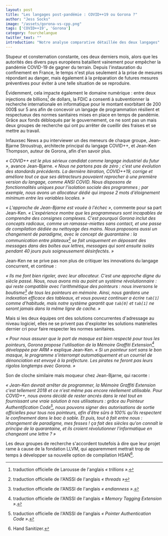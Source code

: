 ```yaml
---
layout: post
title: "Les langages post-pandémie : COVID++19 ou Gorona ?"
author: "Jess Socks"
image: "/assets/gorona-vs-cpp.png"
tags: ['COVID++19', 'Gorona']
category: fourchelangue
twitter_text: ""
introduction: "Notre analyse comparative détaillée des deux langages"
---
```


Stupeur et consternation constante, ces deux derniers mois, alors que les
autorités des divers pays européens bataillent vainement pour empêcher la
pandémie COVID-19 de gagner du terrain. Depuis l'instauration du confinement en
France, le temps n'est plus seulement à la prise de mesures répondant au danger,
mais également à la préparation de futures mesures préventives pour éviter à une
telle situation de se reproduire.

Évidemment, cela impacte également le domaine numérique : entre deux injections
de billions[^1] de dollars, la FDIC a consenti à subventionner la recherche
internationale en informatique pour le montant exorbitant de 200 000$ sur 5 ans
afin de concevoir un langage de programmation résilient et respectueux des
normes sanitaires mises en place en temps de pandémie. Grâce aux fonds débloqués
par le gouvernement, ce ne sont pas un mais deux groupes de recherche qui ont pu
arrêter de cueillir des fraises et se mettre au travail.

Infauxsec News a pu interviewer un des meneurs de chaque groupe, Jean-Bjarne
Stroustrup, architecte principal du langage COVID++, et Jean-Ken Thompson,
auteur de Gorona, afin d'en savoir plus.

*« COVID++ est le plus sérieux candidat comme langage industriel du futur »*,
avance Jean-Bjarne. *« Nous ne partons pas de zéro ; c'est une évolution
des standards précédents. La dernière itération, COVID++19, corrige et
améliore tout ce que ses détracteurs pouvaient reprocher à une première version
du langage, comme ANSI COVID. Nous disposons de fonctionnalités uniques
pour l'isolation sociale des programmes ; par exemple, nous avons un allocateur
dédié qui impose 2 mots d'éloignement minimum entre les variables locales. »*

*« L'approche de Jean-Bjarne est vouée à l'échec »*, commente pour sa part
Jean-Ken. *« L'expérience montre que les programmeurs sont incapables de
comprendre des consignes complexes. C'est pourquoi Gorona inclut des
concepts radicaux, comme un ramasse-miettes sans contact, et une passe
de compilation dédiée au nettoyage des mains. Nous proposons aussi un
changement de paradigme, avec le concept de guarantaine : la communication
entre plateaux[^2] se fait uniquement en déposant des messages dans des
boîtes aux lettres, messages qui sont ensuite isolés pendant 40 jours
puis soigneusement désinfectés. »*

Jean-Ken ne se prive pas non plus de critiquer les innovations du langage
concurrent, et continue :

*« Ils me font bien rigoler, avec leur allocateur. C'est une approche digne
du siècle passé. Nous, nous avons mis au point un système révolutionnaire :
qui reste compatible avec l'arithmétique des pointeurs : nous inversons
le boutisme[^3] de tous les pointeurs en mémoire. Ainsi, nous gardons une
indexation efficace des tableaux, et vous pouvez continuer a écrire `tab[1]`
comme d'habitude, mais notre système garantit que `tab[0]` et `tab[1]` ne seront
jamais dans la même ligne de cache. »*

Mais si les deux équipes ont des solutions concurrentes d'adressage au niveau
logiciel, elles ne se privent pas d'exploiter les solutions matérielles dernier
cri pour faire respecter les normes sanitaires.

*« Pour nous assurer que le port de masque est bien respecté pour tous les
pointeurs, Gorona propose l'utilisation de la Mémoire Graffiti Extension[^4]
développée par ARM »* explique Jean-Ken. *« Si un pointeur sort sans le bon
masque, le programme s'interrompt automatiquement et un courriel de dénonciation
est envoyé à la préfecture. Les pirates ne feront pas leurs rigolos longtemps
avec Gorona. »*

Son de cloche similaire mais moqueur chez Jean-Bjarne, qui raconte :

*« Jean-Ken devrait arrêter de programmer, la Mémoire Graffiti Extension c'est
tellement 2018 et ce n'est même pas encore réellement utilisable. Pour COVID++,
nous avons décidé de rester ancrés dans le réel tout en fournissant une vraie
solution à nos utilisateurs : grâce au Pointeur Authentification Code[^5], nous
pouvons signer des autorisations de sortie officielles pour tous nos pointeurs,
afin d'être sûrs à 100% qu'ils respectent le confinement dans le bac à sable.
Et puis, tout à fait entre nous : changement de paradigme, mes fesses !
ça fait des siècles qu'on connaît le principe de la quarantaine, et ils croient
révolutionner l'informatique en changeant une lettre ? »*

Les deux groupes de recherche s'accordent toutefois à dire que leur projet rame
à cause de la fondation LLVM, qui apparemment mettrait trop de temps à
développer sa nouvelle option de compilation HSAN[^6].

[^1]: traduction officielle de Larousse de l'anglais *« trillions »*.
[^2]: traduction officielle de l'ANSSI de l'anglais *« threads »*
[^3]: traduction officielle de l'ANSSI de l'anglais *« endianness »*.
[^4]: traduction officielle de l'ANSSI de l'anglais *« Memory Tagging Extension »*.
[^5]: traduction officielle de l'ANSSI de l'anglais *« Pointer Authentication Code »*.
[^6]: Hand Sanitizer.
